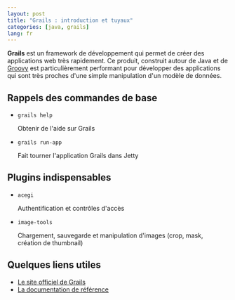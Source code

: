 ```yaml
---
layout: post
title: "Grails : introduction et tuyaux"
categories: [java, grails]
lang: fr
---
```


**Grails** est un framework de développement qui permet de créer des
applications web très rapidement. Ce produit, construit autour de Java et de
[Groovy](http://groovy-lang.org) est particulièrement performant pour développer
des applications qui sont très proches d'une simple manipulation d'un modèle de
données.

## Rappels des commandes de base

- `grails help`

  Obtenir de l'aide sur Grails

- `grails run-app`

  Fait tourner l'application Grails dans Jetty

## Plugins indispensables

- `acegi`

  Authentification et contrôles d'accès

- `image-tools`

  Chargement, sauvegarde et manipulation d'images (crop, mask, création de
  thumbnail)

## Quelques liens utiles

- [Le site officiel de Grails][1]
- [La documentation de référence][2]

[1]: https://grails.org
[2]: https://grails.org/documentation.html
